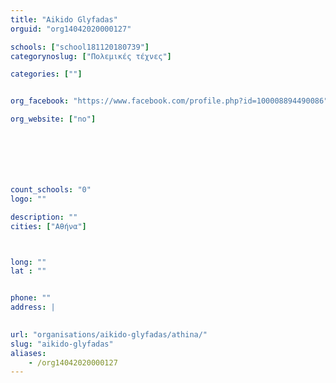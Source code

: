 ```yaml
---
title: "Aikido Glyfadas"
orguid: "org14042020000127"

schools: ["school181120180739"]
categorynoslug: ["Πολεμικές τέχνες"]

categories: [""]


org_facebook: "https://www.facebook.com/profile.php?id=100008894490086"

org_website: ["no"]







count_schools: "0"
logo: ""

description: ""
cities: ["Αθήνα"]



long: ""
lat : ""


phone: ""
address: |
    

url: "organisations/aikido-glyfadas/athina/"
slug: "aikido-glyfadas"
aliases:
    - /org14042020000127
---
```



